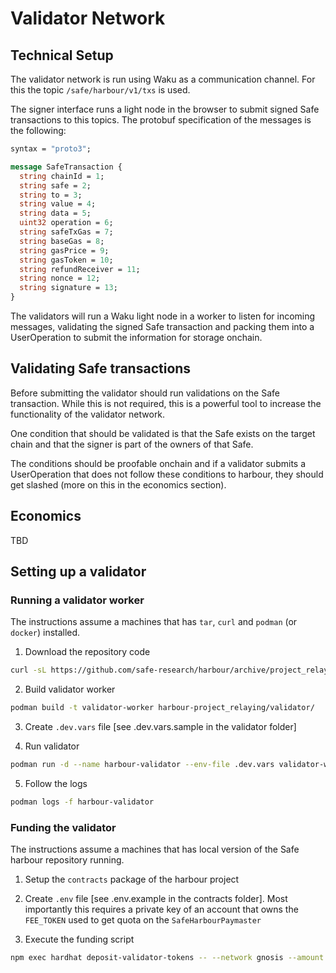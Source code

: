 # Validator Network

## Technical Setup

The validator network is run using Waku as a communication channel. For this the topic `/safe/harbour/v1/txs` is used. 

The signer interface runs a light node in the browser to submit signed Safe transactions to this topics. The protobuf specification of the messages is the following:

```protobuf
syntax = "proto3";

message SafeTransaction {
  string chainId = 1;
  string safe = 2;
  string to = 3;
  string value = 4;
  string data = 5;
  uint32 operation = 6;
  string safeTxGas = 7;
  string baseGas = 8;
  string gasPrice = 9;
  string gasToken = 10;
  string refundReceiver = 11;
  string nonce = 12;
  string signature = 13;
}
```

The validators will run a Waku light node in a worker to listen for incoming messages, validating the signed Safe transaction and packing them into a UserOperation to submit the information for storage onchain.

## Validating Safe transactions

Before submitting the validator should run validations on the Safe transaction. While this is not required, this is a powerful tool to increase the functionality of the validator network.

One condition that should be validated is that the Safe exists on the target chain and that the signer is part of the owners of that Safe. 

The conditions should be proofable onchain and if a validator submits a UserOperation that does not follow these conditions to harbour, they should get slashed (more on this in the economics section).

## Economics

TBD

## Setting up a validator

### Running a validator worker

The instructions assume a machines that has `tar`, `curl` and `podman` (or `docker`) installed.

1. Download the repository code 
```sh
curl -sL https://github.com/safe-research/harbour/archive/project_relaying.tar.gz | tar xz
```

2. Build validator worker
```sh
podman build -t validator-worker harbour-project_relaying/validator/
```

3. Create `.dev.vars` file [see .dev.vars.sample in the validator folder]

4. Run validator
```sh
podman run -d --name harbour-validator --env-file .dev.vars validator-worker
```

5. Follow the logs
```sh
podman logs -f harbour-validator
```

### Funding the validator

The instructions assume a machines that has local version of the Safe harbour repository running.

1. Setup the `contracts` package of the harbour project

2. Create `.env` file [see .env.example in the contracts folder]. Most importantly this requires a private key of an account that owns the `FEE_TOKEN` used to get quota on the `SafeHarbourPaymaster`

3. Execute the funding script
```sh
npm exec hardhat deposit-validator-tokens -- --network gnosis --amount 0.01 --validator 0x...
```
